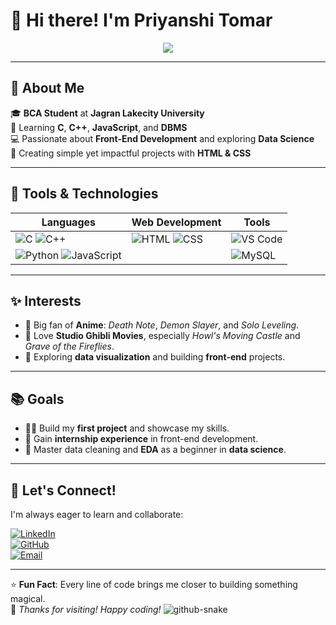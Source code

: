 # 👋 Hi there! I'm **Priyanshi Tomar**  


<p align="center">
  <img src="https://readme-typing-svg.demolab.com?font=Roboto+Mono&size=26&pause=1000&color=F75C7E&center=true&vCenter=true&width=500&lines=Welcome+to+My+GitHub!;BCA+Student+%7C+Tech+Explorer;Front-End+Enthusiast+%7C+Anime+Fan;Always+Learning+%26+Growing!">
</p>

---

## 🌟 About Me
🎓 **BCA Student** at **Jagran Lakecity University**  
🌱 Learning **C**, **C++**, **JavaScript**, and **DBMS**  
💻 Passionate about **Front-End Development** and exploring **Data Science**  
🎨 Creating simple yet impactful projects with **HTML & CSS**  

---

## 🔧 Tools & Technologies
| **Languages** | **Web Development** | **Tools** |
|---------------|---------------------|-----------|
| ![C](https://img.shields.io/badge/C-Language-blue) ![C++](https://img.shields.io/badge/C%2B%2B-Language-lightblue) | ![HTML](https://img.shields.io/badge/HTML-5-orange) ![CSS](https://img.shields.io/badge/CSS-3-blue) | ![VS Code](https://img.shields.io/badge/VSCode-Editor-blue) |
| ![Python](https://img.shields.io/badge/Python-Learning-yellow) ![JavaScript](https://img.shields.io/badge/JavaScript-Beginner-green) | | ![MySQL](https://img.shields.io/badge/MySQL-Database-lightblue) |

---

## ✨ Interests
- 🌌 Big fan of **Anime**: *Death Note*, *Demon Slayer*, and *Solo Leveling*.  
- 🎥 Love **Studio Ghibli Movies**, especially *Howl's Moving Castle* and *Grave of the Fireflies*.  
- 🌟 Exploring **data visualization** and building **front-end** projects.  

---

## 📚 Goals  
- 👩‍💻 Build my **first project** and showcase my skills.  
- 🚀 Gain **internship experience** in front-end development.  
- 🌱 Master data cleaning and **EDA** as a beginner in **data science**.  

---

## 🤝 Let's Connect!  
I'm always eager to learn and collaborate:  

[![LinkedIn](https://img.shields.io/badge/LinkedIn-Priyanshi_Tomar-blue?style=flat-square&logo=linkedin)](https://www.linkedin.com)  
[![GitHub](https://img.shields.io/badge/GitHub-Priyanshi_Tomar-black?style=flat-square&logo=github)](https://github.com)  
[![Email](https://img.shields.io/badge/Email-Priyanshi_Tomar-red?style=flat-square&logo=gmail)](mailto:example@example.com)  

---

⭐ **Fun Fact**: Every line of code brings me closer to building something magical.  
🌟 *Thanks for visiting! Happy coding!*
<picture>
  <source media="(prefers-color-scheme: dark)" srcset="https://raw.githubusercontent.com/priyanshitomar/priyanshitomar/output/github-snake-dark.svg" />
  <source media="(prefers-color-scheme: light)" srcset="https://raw.githubusercontent.com/priyanshitomar/priyanshitomar/output/github-snake.svg" />
  <img alt="github-snake" src="https://raw.githubusercontent.com/tobiasmeyhoefer/tobiasmeyhoefer/output/github-snake.svg" />
</picture>
